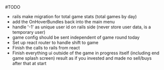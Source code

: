 #TODO
- rails make migration for total game stats (total games by day)
- add the OnHoverBundles back into the main menu
- handle '-1' as unique user id on rails side (never store user data, is a temporary user)
- game config should be sent independent of game round
today
 - Set up react router to handle shift to game
 - Finish the calls to rails from react
 - Finish everything ui outside of the game in progress itself (including end game splash screen)
result as if you invested and made no sell/buys after that at start
